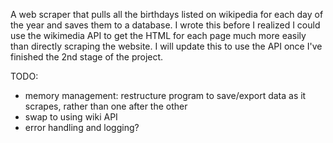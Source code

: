 A web scraper that pulls all the birthdays listed on wikipedia for each day of the year and saves them to a database. I wrote this before I realized I could use the wikimedia API to get the HTML for each page much more easily than directly scraping the website. I will update this to use the API once I've finished the 2nd stage of the project.

TODO:
- memory management: restructure program to save/export data as it scrapes, rather than one after the other
- swap to using wiki API
- error handling and logging?
